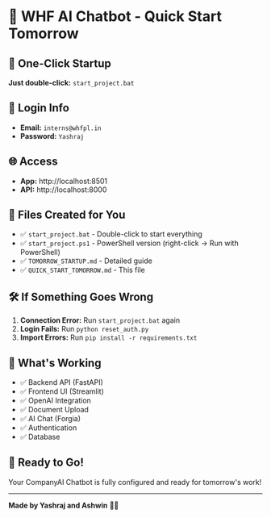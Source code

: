 # 🚀 WHF AI Chatbot - Quick Start Tomorrow

## 🎯 **One-Click Startup**
**Just double-click:** `start_project.bat`

## 🔐 **Login Info**
- **Email:** `interns@whfpl.in`
- **Password:** `Yashraj`

## 🌐 **Access**
- **App:** http://localhost:8501
- **API:** http://localhost:8000

## 📁 **Files Created for You**
- ✅ `start_project.bat` - Double-click to start everything
- ✅ `start_project.ps1` - PowerShell version (right-click → Run with PowerShell)
- ✅ `TOMORROW_STARTUP.md` - Detailed guide
- ✅ `QUICK_START_TOMORROW.md` - This file

## 🛠️ **If Something Goes Wrong**
1. **Connection Error:** Run `start_project.bat` again
2. **Login Fails:** Run `python reset_auth.py`
3. **Import Errors:** Run `pip install -r requirements.txt`

## 🎉 **What's Working**
- ✅ Backend API (FastAPI)
- ✅ Frontend UI (Streamlit)
- ✅ OpenAI Integration
- ✅ Document Upload
- ✅ AI Chat (Forgia)
- ✅ Authentication
- ✅ Database

## 🚀 **Ready to Go!**
Your CompanyAI Chatbot is fully configured and ready for tomorrow's work!

---
**Made by Yashraj and Ashwin** 🤖✨ 